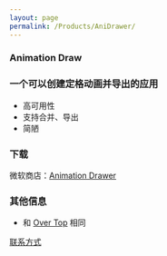 ```yaml
---
layout: page
permalink: /Products/AniDrawer/
---
```

### Animation Draw
### 一个可以创建定格动画并导出的应用
- 高可用性
- 支持合并、导出
- 简陋

### 下载
微软商店：[Animation Drawer](https://apps.microsoft.com/store/detail/9P66V0V0P7NF)

### 其他信息
- 和 [Over Top](/Products/OverTop/) 相同

 [联系方式](/about#联系方式)